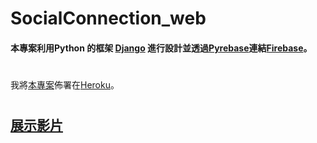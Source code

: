 # SocialConnection_web
#### 本專案利用Python 的框架 [Django](https://www.djangoproject.com/) 進行設計並透過[Pyrebase](https://github.com/thisbejim/Pyrebase)連結[Firebase](https://firebase.google.com/?hl=zh-tw)。
#
#
我將[本專案](https://socialconnection-web.herokuapp.com/)佈署在[Heroku](https://www.heroku.com/)。
#
#
## [展示影片](https://youtu.be/vtAoAvWAe78)
